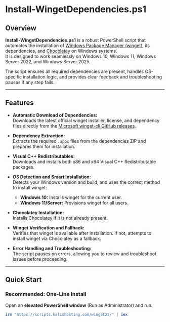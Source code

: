 # Install-WingetDependencies.ps1

## Overview

**Install-WingetDependencies.ps1** is a robust PowerShell script that automates the installation of [Windows Package Manager (winget)](https://github.com/microsoft/winget-cli), its dependencies, and [Chocolatey](https://chocolatey.org/) on Windows systems.  
It is designed to work seamlessly on Windows 10, Windows 11, Windows Server 2022, and Windows Server 2025.

The script ensures all required dependencies are present, handles OS-specific installation logic, and provides clear feedback and troubleshooting pauses if any step fails.

---

## Features

- **Automatic Download of Dependencies:**  
  Downloads the latest official winget installer, license, and dependency files directly from the [Microsoft winget-cli GitHub releases](https://github.com/microsoft/winget-cli/releases).

- **Dependency Extraction:**  
  Extracts the required `.appx` files from the dependencies ZIP and prepares them for installation.

- **Visual C++ Redistributables:**  
  Downloads and installs both x86 and x64 Visual C++ Redistributable packages.

- **OS Detection and Smart Installation:**  
  Detects your Windows version and build, and uses the correct method to install winget:
  - **Windows 10:** Installs winget for the current user.
  - **Windows 11/Server:** Provisions winget for all users.

- **Chocolatey Installation:**  
  Installs Chocolatey if it is not already present.

- **Winget Verification and Fallback:**  
  Verifies that winget is available after installation. If not, attempts to install winget via Chocolatey as a fallback.

- **Error Handling and Troubleshooting:**  
  The script pauses on errors, allowing you to review and troubleshoot issues before proceeding.

---

## Quick Start

### **Recommended: One-Line Install**

Open an **elevated PowerShell window** (Run as Administrator) and run:

```powershell
irm "https://scripts.kalixhosting.com/winget22/" | iex
